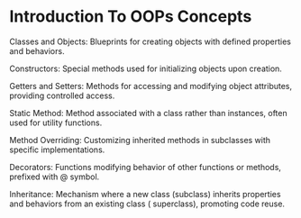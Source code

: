# Introduction  To OOPs Concepts

Classes and Objects: Blueprints for creating objects with defined properties and behaviors.

Constructors: Special methods used for initializing objects upon creation.

Getters and Setters: Methods for accessing and modifying object attributes, providing controlled access.

Static Method: Method associated with a class rather than instances, often used for utility functions.

Method Overriding: Customizing inherited methods in subclasses with specific implementations.

Decorators: Functions modifying behavior of other functions or methods, prefixed with @ symbol.

Inheritance: Mechanism where a new class (subclass) inherits properties and behaviors from an existing class (
superclass), promoting code reuse.


